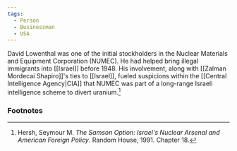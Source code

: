 ```yaml
---
tags:
  - Person
  - Businessman
  - USA
---
```

David Lowenthal was one of the initial stockholders in the Nuclear Materials and Equipment Corporation (NUMEC). He had helped bring illegal immigrants into [[Israel]] before 1948. His involvement, along with [[Zalman Mordecai Shapiro]]'s ties to [[Israel]], fueled suspicions within the [[Central Intelligence Agency|CIA]] that NUMEC was part of a long-range Israeli intelligence scheme to divert uranium.[^1]

### Footnotes

[^1]: Hersh, Seymour M. *The Samson Option: Israel's Nuclear Arsenal and American Foreign Policy*. Random House, 1991. Chapter 18.